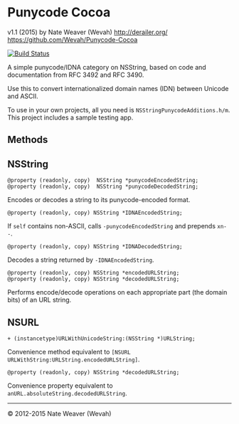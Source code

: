 Punycode Cocoa
==============

v1.1 (2015)
by Nate Weaver (Wevah)
http://derailer.org/
https://github.com/Wevah/Punycode-Cocoa

[![Build Status](https://travis-ci.org/orkoden/Punycode-Cocoa.svg?branch=master)](https://travis-ci.org/orkoden/Punycode-Cocoa)

A simple punycode/IDNA category on NSString, based on code and documentation from RFC 3492 and RFC 3490.

Use this to convert internationalized domain names (IDN) between Unicode and ASCII.

To use in your own projects, all you need is `NSStringPunycodeAdditions.h/m`. This project includes a sample testing app.

Methods
-------

NSString
--------

	@property (readonly, copy)	NSString *punycodeEncodedString;
	@property (readonly, copy)	NSString *punycodeDecodedString;

Encodes or decodes a string to its punycode-encoded format.
	
	@property (readonly, copy) NSString *IDNAEncodedString;
	
If `self` contains non-ASCII, calls `-punycodeEncodedString` and prepends `xn--`.

	@property (readonly, copy) NSString *IDNADecodedString;

Decodes a string returned by `-IDNAEncodedString`.

	@property (readonly, copy) NSString *encodedURLString;
	@property (readonly, copy) NSString *decodedURLString;
	
Performs encode/decode operations on each appropriate part (the domain bits) of an URL string.

NSURL
-----
	
	+ (instancetype)URLWithUnicodeString:(NSString *)URLString;
	
Convenience method equivalent to `[NSURL URLWithString:URLString.encodedURLString]`.
	
	@property (readonly, copy) NSString *decodedURLString;

Convenience property equivalent to `anURL.absoluteString.decodedURLString`.

----

© 2012-2015 Nate Weaver (Wevah)
